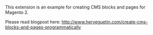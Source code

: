 This extension is an example for creating CMS blocks and pages for Magento 2.

Please read blogpost here: http://www.herveguetin.com/create-cms-blocks-and-pages-programmatically